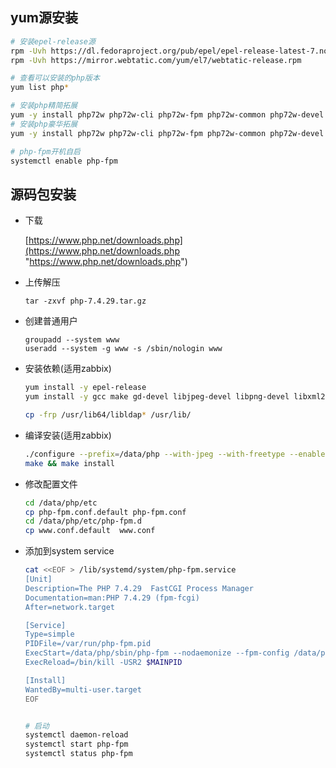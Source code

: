 

## yum源安装

```bash
# 安装epel-release源
rpm -Uvh https://dl.fedoraproject.org/pub/epel/epel-release-latest-7.noarch.rpm
rpm -Uvh https://mirror.webtatic.com/yum/el7/webtatic-release.rpm

# 查看可以安装的php版本
yum list php*

# 安装php精简拓展
yum -y install php72w php72w-cli php72w-fpm php72w-common php72w-devel php72w-mysqlnd
# 安装php豪华拓展
yum -y install php72w php72w-cli php72w-fpm php72w-common php72w-devel php72w-embedded php72w-gd php72w-mbstring php72w-mysqlnd php72w-opcache php72w-pdo php72w-bcmath php72w-xml php72w-ldap

# php-fpm开机自启
systemctl enable php-fpm

```

## 源码包安装

- 下载

  [https://www.php.net/downloads.php](https://www.php.net/downloads.php "https://www.php.net/downloads.php")
- 上传解压

  `tar -zxvf php-7.4.29.tar.gz`
- 创建普通用户

  ```纯文本
  groupadd --system www
  useradd --system -g www -s /sbin/nologin www
  ```
- 安装依赖(适用zabbix)

  ```bash
  yum install -y epel-release
  yum install -y gcc make gd-devel libjpeg-devel libpng-devel libxml2-devel bzip2-devel curl-devel libcurl-devel sqlite-devel libxslt-devel oniguruma oniguruma-devel krb5-devel openssl openssl-devel 

  cp -frp /usr/lib64/libldap* /usr/lib/

  ```
- 编译安装(适用zabbix)

  ```bash
  ./configure --prefix=/data/php --with-jpeg --with-freetype --enable-fpm --enable-gd --with-gettext --with-kerberos --with-libdir=lib64 --with-mysqli --with-openssl --with-pdo-mysql --with-pdo-sqlite --with-pear --with-xsl --with-zlib --with-bz2 --with-mhash --enable-bcmath --enable-mbregex --enable-mbstring --enable-opcache --enable-pcntl --enable-shmop --enable-soap --enable-sockets --enable-sysvsem --enable-sysvshm --enable-xml 
  make && make install
  ```
- 修改配置文件

  ```bash
  cd /data/php/etc
  cp php-fpm.conf.default php-fpm.conf
  cd /data/php/etc/php-fpm.d
  cp www.conf.default  www.conf

  ```
- 添加到system service

  ```bash
  cat <<EOF > /lib/systemd/system/php-fpm.service
  [Unit]
  Description=The PHP 7.4.29  FastCGI Process Manager
  Documentation=man:PHP 7.4.29 (fpm-fcgi)
  After=network.target

  [Service]
  Type=simple
  PIDFile=/var/run/php-fpm.pid
  ExecStart=/data/php/sbin/php-fpm --nodaemonize --fpm-config /data/php/etc/php-fpm.conf
  ExecReload=/bin/kill -USR2 $MAINPID

  [Install]
  WantedBy=multi-user.target
  EOF


  # 启动
  systemctl daemon-reload
  systemctl start php-fpm
  systemctl status php-fpm

  ```
